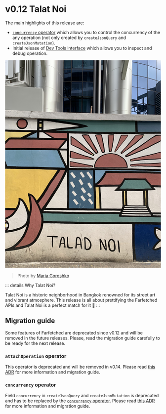 # v0.12 Talat Noi

The main highlights of this release are:

- [`concurrency` operator](/api/operators/concurrency) which allows you to control the concurrency of the any operation (not only created by `createJsonQuery` and `createJsonMutation`).
- Initial release of [Dev Tools interface](/tutorial/devtools) which allows you to inspect and debug operation.

![Talat Noi](./talat-noi.jpg)

> Photo by <a href="https://instagram.com/destroooooya">Maria Goroshko</a>

::: details Why Talat Noi?

Talat Noi is a historic neighborhood in Bangkok renowned for its street art and vibrant atmosphere. This release is all about prettifying the Farfetched APIs and Talat Noi is a perfect match for it 🎨
:::

## Migration guide

Some features of Farfetched are deprecated since v0.12 and will be removed in the future releases. Please, read the migration guide carefully to be ready for the next release.

### `attachOperation` operator

This operator is deprecated and will be removed in v0.14. Please read [this ADR](/adr/attach_operation_deprecation) for more information and migration guide.

### `concurrency` operator

Field `concurrency` in `createJsonQuery` and `createJsonMutation` is deprecated and has to be replaced by the [`concurrency` operator](/api/operators/concurrency). Please read [this ADR](/adr/concurrency) for more information and migration guide.

<!--@include: ./0-12.changelog.md-->
